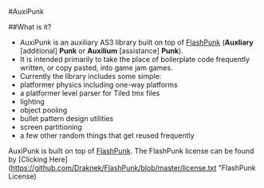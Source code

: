 #AuxiPunk


##What is it?
* AuxiPunk is an auxiliary AS3 library built on top of [FlashPunk](https://github.com/Draknek/FlashPunk "FlashPunk") (**Auxliary** [additional] **Punk** or **Auxilium** [assistance] **Punk**).   
* It is intended primarily to take the place of boilerplate code frequently written, or copy pasted, into game jam games.
* Currently the library includes some simple: 
 * platformer physics including one-way platforms
 * a platformer level parser for Tiled tmx files
 * lighting 
 * object pooling
 * bullet pattern design utilities 
 * screen partitioning 
 * a few other random things that get reused frequently

AuxiPunk is built on top of [FlashPunk](https://github.com/Draknek/FlashPunk "FlashPunk"). The FlashPunk license can be found by [Clicking Here](https://github.com/Draknek/FlashPunk/blob/master/license.txt "FlashPunk License)


